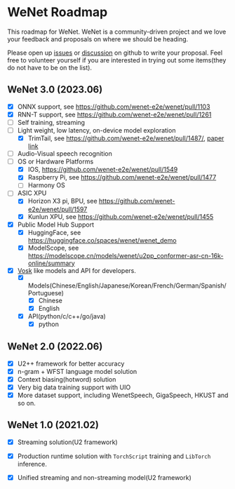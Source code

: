 # WeNet Roadmap

This roadmap for WeNet.
WeNet is a community-driven project and we love your feedback and proposals on where we should be heading.

Please open up [issues](https://github.com/wenet-e2e/wenet/issues/) or
[discussion](https://github.com/wenet-e2e/wenet/discussions) on github to write your proposal.
Feel free to volunteer yourself if you are interested in trying out some items(they do not have to be on the list).


## WeNet 3.0 (2023.06)

- [x] ONNX support, see https://github.com/wenet-e2e/wenet/pull/1103
- [x] RNN-T support, see https://github.com/wenet-e2e/wenet/pull/1261
- [ ] Self training, streaming
- [ ] Light weight, low latency, on-device model exploration
  - [x] TrimTail, see https://github.com/wenet-e2e/wenet/pull/1487/, [paper link](https://arxiv.org/pdf/2211.00522.pdf)
- [ ] Audio-Visual speech recognition
- [ ] OS or Hardware Platforms
  - [x] IOS, https://github.com/wenet-e2e/wenet/pull/1549
  - [x] Raspberry Pi, see https://github.com/wenet-e2e/wenet/pull/1477
  - [ ] Harmony OS
- [ ] ASIC XPU
  - [x] Horizon X3 pi, BPU, see https://github.com/wenet-e2e/wenet/pull/1597
  - [x] Kunlun XPU, see https://github.com/wenet-e2e/wenet/pull/1455
- [x] Public Model Hub Support
  - [x] HuggingFace, see https://huggingface.co/spaces/wenet/wenet_demo
  - [x] ModelScope, see https://modelscope.cn/models/wenet/u2pp_conformer-asr-cn-16k-online/summary
 - [x] [Vosk](https://github.com/alphacep/vosk-api/) like models and API for developers.
    - [x] Models(Chinese/English/Japanese/Korean/French/German/Spanish/Portuguese)
      - [x] Chinese
      - [x] English
    - [x] API(python/c/c++/go/java)
      - [x] python

## WeNet 2.0 (2022.06)

- [x] U2++ framework for better accuracy
- [x] n-gram + WFST language model solution
- [x] Context biasing(hotword) solution
- [x] Very big data training support with UIO
- [x] More dataset support, including WenetSpeech, GigaSpeech, HKUST and so on.

## WeNet 1.0 (2021.02)

- [x] Streaming solution(U2 framework)
- [x] Production runtime solution with `TorchScript` training and `LibTorch` inference.
- [x] Unified streaming and non-streaming model(U2 framework)

